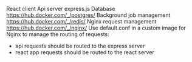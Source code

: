 React client
Api server express.js
Database https://hub.docker.com/_/postgres/
Background job management https://hub.docker.com/_/redis/
Nginx request management https://hub.docker.com/_/nginx/
Use default.conf in a custom image for Nginx to manage the routing of requests:
* api requests should be routed to the express server
* react app requests should be routed to the react server
